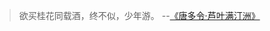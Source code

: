 >欲买桂花同载酒，终不似，少年游。     --[《唐多令·芦叶满汀洲》](https://so.gushiwen.cn/search.aspx?value=%E6%AC%B2%E4%B9%B0%E6%A1%82%E8%8A%B1%E5%90%8C%E8%BD%BD%E9%85%92%EF%BC%8C%E7%BB%88%E4%B8%8D%E4%BC%BC%EF%BC%8C%E5%B0%91%E5%B9%B4%E6%B8%B8&valuej=%E6%AC%B2)